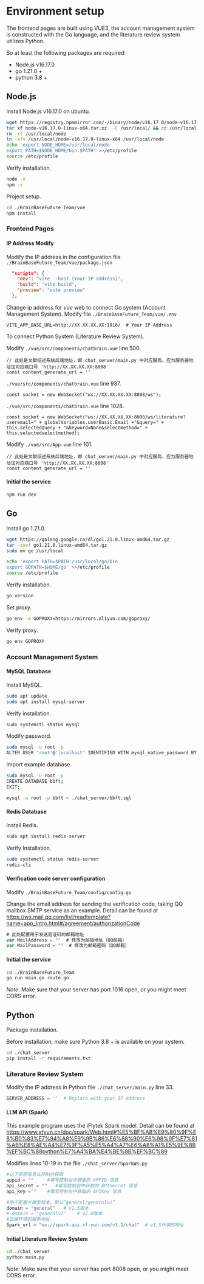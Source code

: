 # Environment setup
The frontend pages are built using VUE3, the account management system is constructed with the Go language, and the literature review system utilizes Python.

So at least the following packages are required:
* Node.js v16.17.0
* go 1.21.0 +
* python 3.8 +

## Node.js
Install Node.js v16.17.0 on ubuntu.
```sh
wget https://registry.npmmirror.com/-/binary/node/v16.17.0/node-v16.17.0-linux-x64.tar.xz
tar xf node-v16.17.0-linux-x64.tar.xz  -C /usr/local/ && cd /usr/local
rm -rf /usr/local/node
ln -sfv /usr/local/node-v16.17.0-linux-x64 /usr/local/node
echo 'export NODE_HOME=/usr/local/node
export PATH=$NODE_HOME/bin:$PATH' >>/etc/profile
source /etc/profile
```
Verify installation.
```sh
node -v
npm -v
```
Project setup.
```sh
cd ./BrainBaseFuture_Team/vue
npm install
```

### Frontend Pages
#### IP Address Modify
Modify the IP address in the configuration file ```./BrainBaseFuture_Team/vue/package.json```
```json
  "scripts": {
    "dev": "vite --host {Your IP address}",
    "build": "vite build",
    "preview": "vite preview"
  },
```
Change ip address for *vue* web to connect Go system (Account Management System). Modify file ```./BrainBaseFuture_Team/vue/.env```
```
VITE_APP_BASE_URL=http://XX.XX.XX.XX:1016/  # Your IP Address
```
To connect Python System (Literature Review System).

Modify ```./vue/src/components/chatbrain.vue``` line 500.
```vue
// 此处是文献综述系统后端地址，即 chat_server/main.py 中对应服务。应为服务器地址加对应端口号 'http://XX.XX.XX.XX:8008'
const content_generate_url = ''
```
```./vue/src/components/chatbrain.vue``` line 937.
```vue
const socket = new WebSocket("ws://XX.XX.XX.XX:8008/ws");
```
```./vue/src/components/chatbrain.vue``` line 1028.
```vue
const socket = new WebSocket("ws://XX.XX.XX.XX:8008/ws/literature?useremail=" + globalVariables.userBasic.Email +"&query=" + this.selectedQuery + "&keyword=None&selectmethod=" + this.selectedselectmethod);
```
Modify ```./vue/src/App.vue``` line 101.
```vue
// 此处是文献综述系统后端地址，即 chat_server/main.py 中对应服务。应为服务器地址加对应端口号 'http://XX.XX.XX.XX:8008'
const content_generate_url = ''
```


#### Initial the service
```sh
npm run dev
```

## Go
Install go 1.21.0.
```sh
wget https://golang.google.cn/dl/go1.21.0.linux-amd64.tar.gz
tar -zxvf go1.21.0.linux-amd64.tar.gz
sudo mv go /usr/local

echo 'export PATH=$PATH:/usr/local/go/bin
export GOPATH=$HOME/go' >>/etc/profile
source /etc/profile
```
Verify installation.
```sh
go version
```
Set proxy.
```sh
go env -w GOPROXY=https://mirrors.aliyun.com/goproxy/
```
Verify proxy.
```sh
go env GOPROXY
```
### Account Management System

#### MySQL Database
Install MySQL.
```sh
sudo apt update
sudo apt install mysql-server
```
Verify installation.
```sh
sudo systemctl status mysql
```
Modify password.
```sh
sudo mysql -u root -p
ALTER USER 'root'@'localhost' IDENTIFIED WITH mysql_native_password BY 'root';
```
Import example database.
```sh
sudo mysql -u root -p
CREATE DATABASE bbft;
EXIT;

mysql -u root -p bbft < ./chat_server/bbft.sql
```
#### Redis Database
Install Redis.
```sh
sudo apt install redis-server
```
Verify Installation.
```sh
sudo systemctl status redis-server
redis-cli
```
#### Verification code server configuration
Modify ```./BrainBaseFuture_Team/config/config.go```

Change the email address for sending the verification code, taking QQ mailbox SMTP service as an example. Detail can be found at https://wx.mail.qq.com/list/readtemplate?name=app_intro.html#/agreement/authorizationCode
```go
# 此处配置用于发送验证码的邮箱地址
var MailAddress = ""  # 修改为邮箱地址（QQ邮箱）
var MailPassword = ""  # 修改为邮箱密码（QQ邮箱）
```

#### Initial the service
```sh
cd ./BrainBaseFuture_Team
go run main.go route.go
```

*Note*: Make sure that your server has port 1016 open, or you might meet CORS error.

## Python
Package installation. 

Before installation, make sure Python 3.8 + is available on your system.
```sh
cd ./chat_server
pip install -r requirements.txt
```
### Literature Review System
Modify the IP address in Python file ```./chat_server/main.py``` line 33.
```python
SERVER_ADDRESS = ''  # Replace with your IP address
```

#### LLM API (Spark)
This example program uses the iFlytek Spark model. Detail can be found at https://www.xfyun.cn/doc/spark/Web.html#%E5%BF%AB%E9%80%9F%E8%B0%83%E7%94%A8%E9%9B%86%E6%88%90%E6%98%9F%E7%81%AB%E8%AE%A4%E7%9F%A5%E5%A4%A7%E6%A8%A1%E5%9E%8B%EF%BC%88python%E7%A4%BA%E4%BE%8B%EF%BC%89

Modifies lines 10-19 in the file ```./chat_server/SparkWS.py```
```python
#以下密钥信息从控制台获取
appid = ""     #填写控制台中获取的 APPID 信息
api_secret = ""   #填写控制台中获取的 APISecret 信息
api_key =""    #填写控制台中获取的 APIKey 信息

#用于配置大模型版本，默认“general/generalv2”
domain = "general"   # v1.5版本
# domain = "generalv2"    # v2.0版本
#云端环境的服务地址
Spark_url = "ws://spark-api.xf-yun.com/v1.1/chat"  # v1.5环境的地址
```
#### Initial Literature Review System
```sh
cd ./chat_server
python main.py
```

*Note*: Make sure that your server has port 8008 open, or you might meet CORS error.